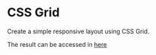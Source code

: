 # CSS Grid

Create a simple responsive layout using CSS Grid.

The result can be accessed in [here](https://fakhryanz.github.io/responsive-cssgrid/index.html)
